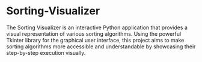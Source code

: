 # Sorting-Visualizer
The Sorting Visualizer is an interactive Python application that provides a visual representation of various sorting algorithms. Using the powerful Tkinter library for the graphical user interface, this project aims to make sorting algorithms more accessible and understandable by showcasing their step-by-step execution visually.
